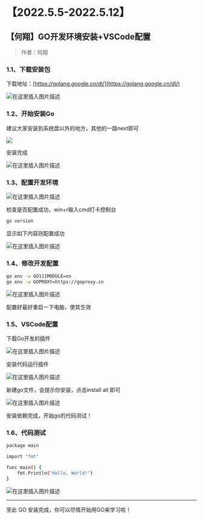 # 【2022.5.5-2022.5.12】

## 【何翔】GO开发环境安装+VSCode配置

> 作者：何翔

### 1.1、下载安装包

下载地址：[https://golang.google.cn/dl/](https://golang.google.cn/dl/)

![在这里插入图片描述](https://img-blog.csdnimg.cn/e761bce5bcde45c480ffc5e4364b440b.png)

### 1.2、开始安装Go
建议大家安装到系统盘以外的地方，其他的一路next即可

![](https://img-blog.csdnimg.cn/9106fb5629fc48c6ad1aeda5d3f3d15d.png)

安装完成

![在这里插入图片描述](https://img-blog.csdnimg.cn/00b14c6ed57e48b597fa470948287e4c.png)

### 1.3、配置开发环境
![在这里插入图片描述](https://img-blog.csdnimg.cn/d2bb0ea333764764a56855fe5416f345.png)

检查是否配置成功，win+r输入cmd打卡控制台

```bash
go version
```
显示如下内容则配置成功

![在这里插入图片描述](https://img-blog.csdnimg.cn/6304de19d3a948179259829c3fbcdc83.png)

### 1.4、修改开发配置

```bash
go env -w GO111MODULE=on
go env -w GOPROXY=https://goproxy.cn
```
![在这里插入图片描述](https://img-blog.csdnimg.cn/4f25c3255ec048ff97fd83c0fb9a3e02.png)

配置好最好重启一下电脑，使其生效

### 1.5、VSCode配置
下载Go开发的插件

![在这里插入图片描述](https://img-blog.csdnimg.cn/eae5797308234dfbabd025dff7ffa01b.png)

安装代码运行插件

![在这里插入图片描述](https://img-blog.csdnimg.cn/ea9b7498afd94573a85a2cb9a1fbcb1c.png)

新建go文件，会提示你安装，点击install all 即可

![在这里插入图片描述](https://img-blog.csdnimg.cn/514bf3ef138541eb838532ed248c8cf8.png)

安装依赖完成，开始go的代码测试！

### 1.6、代码测试

```bash
package main

import "fmt"

func main() {
	fmt.Println("Hello, World!")
}
```
![在这里插入图片描述](https://img-blog.csdnimg.cn/07995d4251a04bf490c66738621a6817.png)

---
至此 GO 安装完成，你可以尽情开始用GO来学习啦！

